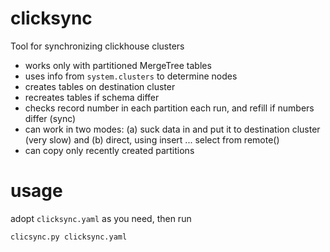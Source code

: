 # clicksync
Tool for synchronizing clickhouse clusters

- works only with partitioned MergeTree tables
- uses info from ```system.clusters``` to determine nodes
- creates tables on destination cluster
- recreates tables if schema differ
- checks record number in each partition each run, and refill if numbers differ (sync)
- can work in two modes: (a) suck data in and put it to destination cluster (very slow) and (b) direct, using insert ... select from remote()
- can copy only recently created partitions

# usage

adopt ```clicksync.yaml``` as you need, then run

```
clicsync.py clicksync.yaml
```
